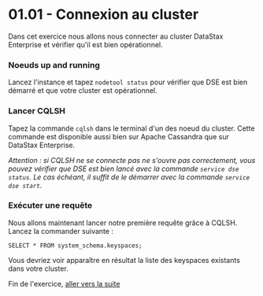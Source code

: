 # 01.01 - Connexion au cluster

Dans cet exercice nous allons nous connecter au cluster DataStax Enterprise et vérifier qu'il est bien opérationnel.

### Noeuds up and running
Lancez l'instance et tapez `nodetool status` pour vérifier que DSE est bien démarré et que votre cluster est opérationnel.

### Lancer CQLSH
Tapez la commande `cqlsh` dans le terminal d'un des noeud du cluster. Cette commande est disponible aussi bien sur Apache Cassandra que sur DataStax Enterprise.

_Attention : si CQLSH ne se connecte pas ne s'ouvre pas correctement, vous pouvez vérifier que DSE est bien lancé avec la commande `service dse status`. Le cas échéant, il suffit de le démarrer avec la commande `service dse start`._

### Exécuter une requête
Nous allons maintenant lancer notre première requête grâce à CQLSH.
Lancez la commander suivante : 

```SELECT * FROM system_schema.keyspaces;```

Vous devriez voir apparaître en résultat la liste des keyspaces existants dans votre cluster.



Fin de l'exercice, [aller vers la suite](01.02.CQL_basis.md)